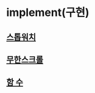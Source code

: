 # implement(구현)
## [스톱워치](https://github.com/dae-eun/implement/tree/main/stopWatch)
## [무한스크롤](https://github.com/dae-eun/implement/tree/main/infiniteScroll)
## [함 수](https://github.com/dae-eun/implement/tree/main/function)
